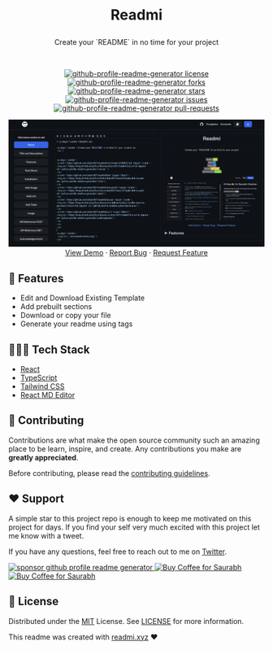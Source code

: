 # <p align="center">Readmi</p>

<p align="center"> Create your `README` in no time for your project</p>
 <br />

<p align="center">
<a href="https://github.com/starc007/readmi/blob/main/LICENSE.txt" target="blank">
<img src="https://img.shields.io/github/license/starc007/readmi?style=flat-square" alt="github-profile-readme-generator license" />
</a>
<a href="https://github.com/starc007/readmi/fork" target="blank">
<img src="https://img.shields.io/github/forks/starc007/readmi?style=flat-square" alt="github-profile-readme-generator forks"/>
</a>
<a href="https://github.com/starc007/readmi/stargazers" target="blank">
<img src="https://img.shields.io/github/stars/starc007/readmi?style=flat-square" alt="github-profile-readme-generator stars"/>
</a>
<a href="https://github.com/starc007/readmi/issues" target="blank">
<img src="https://img.shields.io/github/issues/starc007/readmi?style=flat-square" alt="github-profile-readme-generator issues"/>
</a>
<a href="https://github.com/starc007/readmi/pulls" target="blank">
<img src="https://img.shields.io/github/issues-pr/starc007/readmi?style=flat-square" alt="github-profile-readme-generator pull-requests"/>
</a>
</a>
</p>

<p align="center">
 <img src="./src/assets/demo.png" width="800px />
</p>

<p align="center">
    <a href="https://readmi.xyz">View Demo</a>
    ·
    <a href="https://github.com/starc007/readmi/issues">Report Bug</a>
    ·
    <a href="https://github.com/starc007/readmi/issues">Request Feature</a>
  </p>

## 🧐 Features

- Edit and Download Existing Template
- Add prebuilt sections
- Download or copy your file
- Generate your readme using tags

## 🧑🏻‍💻 Tech Stack

- [React](https://reactjs.org/)
- [TypeScript](https://www.typescriptlang.org/)
- [Tailwind CSS](https://tailwindcss.com/)
- [React MD Editor](https://github.com/uiwjs/react-md-editor)

## 🍰 Contributing

Contributions are what make the open source community such an amazing place to be learn, inspire, and create. Any contributions you make are **greatly appreciated**.

Before contributing, please read the [contributing guidelines](CONTRIBUTING.md).

## ❤️ Support

A simple star to this project repo is enough to keep me motivated on this project for days. If you find your self very much excited with this project let me know with a tweet.

If you have any questions, feel free to reach out to me on [Twitter](https://twitter.com/saurra3h).

<p align="left">
<a href="https://www.paypal.me/saurra3h"><img src="https://ionicabizau.github.io/badges/paypal.svg" alt="sponsor github profile readme generator"/>
</a>
 <a href='https://ko-fi.com/saurra3h' target='_blank'><img height='23' width="100" src='https://cdn.ko-fi.com/cdn/kofi3.png?v=2' alt='Buy Coffee for Saurabh' />
  </a>
 <a href='https://www.buymeacoffee.com/saurra3h' target='_blank'><img height='23' width="100" src='https://cdn.buymeacoffee.com/buttons/default-orange.png' alt='Buy Coffee for Saurabh' />
  </a>
</p>

## 📄 License

Distributed under the [MIT](LICENSE.txt) License. See [LICENSE](LICENSE.txt) for more information.

This readme was created with [readmi.xyz](https://readmi.xyz) ❤️
